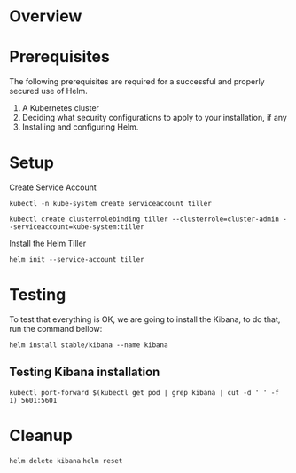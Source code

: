 # Overview

# Prerequisites

The following prerequisites are required for a successful and properly secured use of Helm.

1. A Kubernetes cluster
2. Deciding what security configurations to apply to your installation, if any
3. Installing and configuring Helm.

# Setup

Create Service Account

`kubectl -n kube-system create serviceaccount tiller`

`kubectl create clusterrolebinding tiller --clusterrole=cluster-admin --serviceaccount=kube-system:tiller`

Install the Helm Tiller

`helm init --service-account tiller`

# Testing

To test that everything is OK, we are going to install the Kibana, to do that, run the command bellow:

`helm install stable/kibana --name kibana`

## Testing Kibana installation

`kubectl port-forward $(kubectl get pod | grep kibana | cut -d ' ' -f 1) 5601:5601`

# Cleanup

`helm delete kibana`
`helm reset`

